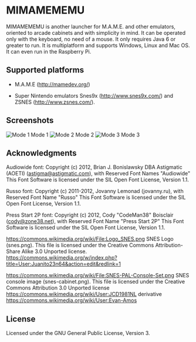 # MIMAMEMEMU #

MIMAMEMEMU is another launcher for M.A.M.E. and other emulators, oriented to arcade cabinets and with simplicity in mind. It can be operated only with the keyboard, no need of a mouse. It only requires Java 6 or greater to run. It is multiplatform and supports Windows, Linux and Mac OS. It can even run in the Raspberry Pi.

## Supported platforms ##

* M.A.M.E (http://mamedev.org/)

* Super Nintendo emulators Snes9x (http://www.snes9x.com/) and ZSNES (http://www.zsnes.com/).

## Screenshots ##

![Mode 1](https://raw.github.com/adrianromero/mimamememu/master/screenshot-1.png)
Mode 1
![Mode 2](https://raw.github.com/adrianromero/mimamememu/master/screenshot-2.png)
Mode 2
![Mode 3](https://raw.github.com/adrianromero/mimamememu/master/screenshot-3.png)
Mode 3

## Acknowledgments ##

Audiowide font:
Copyright (c) 2012, Brian J. Bonislawsky DBA Astigmatic (AOETI) (astigma@astigmatic.com), with Reserved Font Names "Audiowide"
This Font Software is licensed under the SIL Open Font License, Version 1.1.

Russo font:
Copyright (c) 2011-2012, Jovanny Lemonad (jovanny.ru), with Reserved Font Name "Russo"
This Font Software is licensed under the SIL Open Font License, Version 1.1.

Press Start 2P font:
Copyright (c) 2012, Cody "CodeMan38" Boisclair (cody@zone38.net), with Reserved Font Name "Press Start 2P"
This Font Software is licensed under the SIL Open Font License, Version 1.1.

https://commons.wikimedia.org/wiki/File:Logo_SNES.png
SNES Logo (snes.png). This file is licensed under the Creative Commons Attribution-Share Alike 3.0 Unported license.
https://commons.wikimedia.org/w/index.php?title=User:Juanito23n64&action=edit&redlink=1

https://commons.wikimedia.org/wiki/File:SNES-PAL-Console-Set.png
SNES console image (snes-cabinet.png). This file is licensed under the Creative Commons Attribution 3.0 Unported license
https://commons.wikimedia.org/wiki/User:JCD1981NL
derivative https://commons.wikimedia.org/wiki/User:Evan-Amos

## License ##

Licensed under the GNU General Public License, Version 3.
